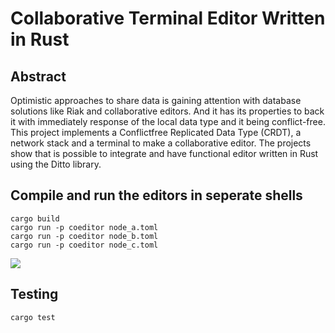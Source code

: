 # Collaborative Terminal Editor Written in Rust
## Abstract
Optimistic approaches to share data is gaining attention with database solutions like Riak and collaborative editors. And it has its properties to back it with immediately response of the local data type and it being conflict-free. This project implements a Conflictfree Replicated Data Type (CRDT), a network stack and a terminal to make a collaborative editor. The projects show that is possible to integrate and have functional editor written in Rust using the Ditto library.

## Compile and run the editors in seperate shells
```
cargo build
cargo run -p coeditor node_a.toml
cargo run -p coeditor node_b.toml
cargo run -p coeditor node_c.toml
```

![](crdt_demo.gif)

## Testing
```
cargo test
```
